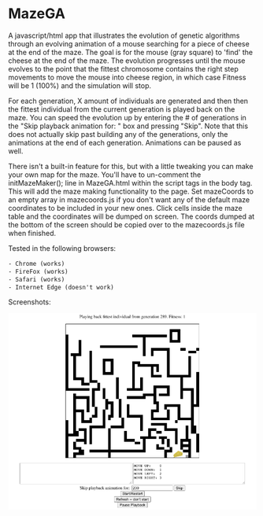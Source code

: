 # MazeGA

A javascript/html app that illustrates the evolution of genetic algorithms through an evolving animation of a mouse searching for a piece of cheese at the end of the maze. The goal is for the mouse (gray square) to 'find' the cheese at the end of the maze. The evolution progresses until the mouse evolves to the point that the fittest chromosome contains the right step movements to move the mouse into cheese region, in which case Fitness will be 1 (100%) and the simulation will stop.

For each generation, X amount of individuals are generated and then then the fittest individual from the current generation is played back on the maze. You can speed the evolution up by entering the # of generations in the "Skip playback animation for: " box and pressing "Skip". Note that this does not actually skip past building any of the generations, only the animations at the end of each generation. Animations can be paused as well.

There isn't a built-in feature for this, but with a little tweaking you can make your own map for the maze. You'll have to un-comment the initMazeMaker(); line in MazeGA.html within the script tags in the body tag. This will add the maze making functionality to the page. Set mazeCoords to an empty array in mazecoords.js if you don't want any of the default maze coordinates to be included in your new ones. Click cells inside the maze table and the coordinates will be dumped on screen. The coords dumped at the bottom of the screen should be copied over to the mazecoords.js file when finished. 

Tested in the following browsers:

    - Chrome (works)
    - FireFox (works)
    - Safari (works)
    - Internet Edge (doesn't work)

Screenshots:

![Preview of MazeGA interface](https://github.com/edev90/MazeGA/blob/main/images/MazeGA_Screenshot.png)
